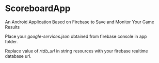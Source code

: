 # ScoreboardApp
An Android Application Based on Firebase to Save and Monitor Your Game Results

Place your *google-services.json* obtained from firebase console in app folder.

Replace value of *rtdb_url* in string resources with your firebase realtime database url.

